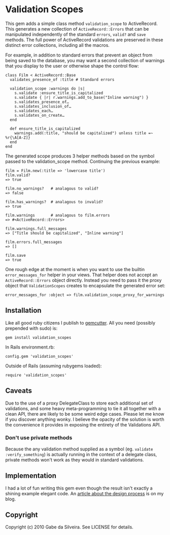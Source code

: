 # Validation Scopes

This gem adds a simple class method `validation_scope` to ActiveRecord.  This generates a new collection of `ActiveRecord::Errors` that can be manipulated independently of the standard `errors`, `valid?` and `save` methods.  The full power of ActiveRecord validations are preserved in these distinct error collections, including all the macros.

For example, in addition to standard errors that prevent an object from being saved to the database, you may want a second collection of warnings that you display to the user or otherwise shape the control flow:

    class Film < ActiveRecord::Base
      validates_presence_of :title # Standard errors

      validation_scope :warnings do |s|
        s.validate :ensure_title_is_capitalized
        s.validate { |r| r.warnings.add_to_base("Inline warning") }
        s.validates_presence_of…
        s.validates_inclusion_of…
        s.validates_each…
        s.validates_on_create…
      end

      def ensure_title_is_capitalized
        warnings.add(:title, "should be capitalized") unless title =~ %r{\A[A-Z]}
      end
    end

The generated scope produces 3 helper methods based on the symbol passed to the validation_scope method.  Continuing the previous example:

    film = Film.new(:title => 'lowercase title')
    film.valid?
    => true

    film.no_warnings?   # analagous to valid?
    => false

    film.has_warnings?  # analagous to invalid?
    => true

    film.warnings       # analagous to film.errors
    => #<ActiveRecord::Errors>

    film.warnings.full_messages
    => ["Title should be capitalized", "Inline warning"]

    film.errors.full_messages
    => []

    film.save
    => true

One rough edge at the moment is when you want to use the builtin `error_messages_for` helper in your views.  That helper does not accept an `ActiveRecord::Errors` object directly.  Instead you need to pass it the proxy object that `ValidationScopes` creates to encapsulate the generated error set:

    error_messages_for :object => film.validation_scope_proxy_for_warnings

## Installation

Like all good ruby citizens I publish to [gemcutter](http://gemcutter.org/).  All you need (possibly prepended with sudo) is:

    gem install validation_scopes

In Rails environment.rb:

    config.gem 'validation_scopes'

Outside of Rails (assuming rubygems loaded):

    require 'validation_scopes'


## Caveats

Due to the use of a proxy DelegateClass to store each additional set of validations, and some heavy meta-programming to tie it all together with a clean API, there are likely to be some weird edge cases.  Please let me know if you discover anything wonky.  I believe the opacity of the solution is worth the convenience it provides in exposing the entirety of the Validations API.

### Don't use private methods

Because the any validation method supplied as a symbol (eg. `validate :verify_something`) is actually running in the context of a delegate class, private methods won't work as they would in standard validations.


## Implementation

I had a lot of fun writing this gem even though the result isn't exactly a shining example elegant code.  An [article about the design process](http://www.darwinweb.net/articles/80) is on my blog.


## Copyright

Copyright (c) 2010 Gabe da Silveira. See LICENSE for details.
